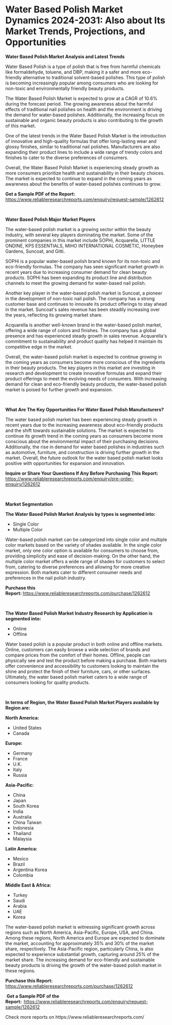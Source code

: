 <p><h1>Water Based Polish Market Dynamics 2024-2031: Also about Its Market Trends, Projections, and Opportunities</h1></p><p><strong>Water Based Polish Market Analysis and Latest Trends</strong></p>
<p><p>Water Based Polish is a type of polish that is free from harmful chemicals like formaldehyde, toluene, and DBP, making it a safer and more eco-friendly alternative to traditional solvent-based polishes. This type of polish is becoming increasingly popular among consumers who are looking for non-toxic and environmentally friendly beauty products.</p><p>The Water Based Polish Market is expected to grow at a CAGR of 10.6% during the forecast period. The growing awareness about the harmful effects of traditional nail polishes on health and the environment is driving the demand for water-based polishes. Additionally, the increasing focus on sustainable and organic beauty products is also contributing to the growth of this market.</p><p>One of the latest trends in the Water Based Polish Market is the introduction of innovative and high-quality formulas that offer long-lasting wear and glossy finishes, similar to traditional nail polishes. Manufacturers are also expanding their product lines to include a wide range of trendy colors and finishes to cater to the diverse preferences of consumers.</p><p>Overall, the Water Based Polish Market is experiencing steady growth as more consumers prioritize health and sustainability in their beauty choices. The market is expected to continue to expand in the coming years as awareness about the benefits of water-based polishes continues to grow.</p></p>
<p><strong>Get a Sample PDF of the Report:&nbsp;</strong> <a href="https://www.reliableresearchreports.com/enquiry/request-sample/1262612">https://www.reliableresearchreports.com/enquiry/request-sample/1262612</a></p>
<p>&nbsp;</p>
<p><strong>Water Based Polish Major Market Players</strong></p>
<p><p>The water-based polish market is a growing sector within the beauty industry, with several key players dominating the market. Some of the prominent companies in this market include SOPHi, Acquarella, LITTLE ONDINE, KPS ESSENTIALS, MIHO INTERNATIONAL COSMETIC, Honeybee Gardens, Suncoat, and Gitti.</p><p>SOPHi is a popular water-based polish brand known for its non-toxic and eco-friendly formulas. The company has seen significant market growth in recent years due to increasing consumer demand for clean beauty products. SOPHi has been expanding its product line and distribution channels to meet the growing demand for water-based nail polish.</p><p>Another key player in the water-based polish market is Suncoat, a pioneer in the development of non-toxic nail polish. The company has a strong customer base and continues to innovate its product offerings to stay ahead in the market. Suncoat's sales revenue has been steadily increasing over the years, reflecting its growing market share.</p><p>Acquarella is another well-known brand in the water-based polish market, offering a wide range of colors and finishes. The company has a global presence and has experienced steady growth in sales revenue. Acquarella's commitment to sustainability and product quality has helped it maintain its competitive edge in the market.</p><p>Overall, the water-based polish market is expected to continue growing in the coming years as consumers become more conscious of the ingredients in their beauty products. The key players in this market are investing in research and development to create innovative formulas and expand their product offerings to meet the evolving needs of consumers. With increasing demand for clean and eco-friendly beauty products, the water-based polish market is poised for further growth and expansion.</p></p>
<p>&nbsp;</p>
<p><strong>What Are The Key Opportunities For Water Based Polish Manufacturers?</strong></p>
<p><p>The water based polish market has been experiencing steady growth in recent years due to the increasing awareness about eco-friendly products and the shift towards sustainable solutions. The market is expected to continue its growth trend in the coming years as consumers become more conscious about the environmental impact of their purchasing decisions. Additionally, the rise in demand for water based polishes in industries such as automotive, furniture, and construction is driving further growth in the market. Overall, the future outlook for the water based polish market looks positive with opportunities for expansion and innovation.</p></p>
<p><strong>Inquire or Share Your Questions If Any Before Purchasing This Report:</strong> <a href="https://www.reliableresearchreports.com/enquiry/pre-order-enquiry/1262612">https://www.reliableresearchreports.com/enquiry/pre-order-enquiry/1262612</a></p>
<p>&nbsp;</p>
<p><strong>Market Segmentation</strong></p>
<p><strong>The Water Based Polish Market Analysis by types is segmented into:</strong></p>
<p><ul><li>Single Color</li><li>Multiple Color</li></ul></p>
<p><p>Water-based polish market can be categorized into single color and multiple color markets based on the variety of shades available. In the single color market, only one color option is available for consumers to choose from, providing simplicity and ease of decision-making. On the other hand, the multiple color market offers a wide range of shades for customers to select from, catering to diverse preferences and allowing for more creative expression. Both markets cater to different consumer needs and preferences in the nail polish industry.</p></p>
<p><strong>Purchase this Report:&nbsp;</strong><a href="https://www.reliableresearchreports.com/purchase/1262612">https://www.reliableresearchreports.com/purchase/1262612</a></p>
<p>&nbsp;</p>
<p><strong>The Water Based Polish Market Industry Research by Application is segmented into:</strong></p>
<p><ul><li>Online</li><li>Offline</li></ul></p>
<p><p>Water based polish is a popular product in both online and offline markets. Online, customers can easily browse a wide selection of brands and compare prices from the comfort of their homes. Offline, people can physically see and test the product before making a purchase. Both markets offer convenience and accessibility to customers looking to maintain the shine and protect the finish of their furniture, cars, or other surfaces. Ultimately, the water based polish market caters to a wide range of consumers looking for quality products.</p></p>
<p>&nbsp;</p>
<p><strong>In terms of Region, the Water Based Polish Market Players available by Region are:</strong></p>
<p>
    <p> <strong> North America: </strong>
        <ul>
            <li>United States</li>
            <li>Canada</li>
        </ul>
        </p> 
    <p> <strong> Europe: </strong>
        <ul>
            <li>Germany</li>
            <li>France</li>
            <li>U.K.</li>
            <li>Italy</li>
            <li>Russia</li>
        </ul>
        </p> 
    <p> <strong> Asia-Pacific: </strong>
        <ul>
            <li>China</li>
            <li>Japan</li>
            <li>South Korea</li>
            <li>India</li>
            <li>Australia</li>
            <li>China Taiwan</li>
            <li>Indonesia</li>
            <li>Thailand</li>
            <li>Malaysia</li>
        </ul>
        </p> 
    <p> <strong> Latin America: </strong>
        <ul>
            <li>Mexico</li>
            <li>Brazil</li>
            <li>Argentina Korea</li>
            <li>Colombia</li>
        </ul>
        </p> 
    <p> <strong> Middle East & Africa: </strong>
        <ul>
            <li>Turkey</li>
            <li>Saudi</li>
            <li>Arabia</li>
            <li>UAE</li>
            <li>Korea</li>
        </ul>
    </p>
    </p>
<p><p>The water-based polish market is witnessing significant growth across regions such as North America, Asia-Pacific, Europe, USA, and China. Among these regions, North America and Europe are expected to dominate the market, accounting for approximately 35% and 30% of the market share, respectively. The Asia-Pacific region, particularly China, is also expected to experience substantial growth, capturing around 25% of the market share. The increasing demand for eco-friendly and sustainable beauty products is driving the growth of the water-based polish market in these regions.</p></p>
<p><strong>Purchase this Report: </strong><a href="https://www.reliableresearchreports.com/purchase/1262612">https://www.reliableresearchreports.com/purchase/1262612</a></p>
<p>&nbsp;<strong>Get a Sample PDF of the Report:&nbsp;&nbsp;</strong><a href="https://www.reliableresearchreports.com/enquiry/request-sample/1262612">https://www.reliableresearchreports.com/enquiry/request-sample/1262612</a></p>
<p><strong></strong></p>
<p>Check more reports on https://www.reliableresearchreports.com/</p>